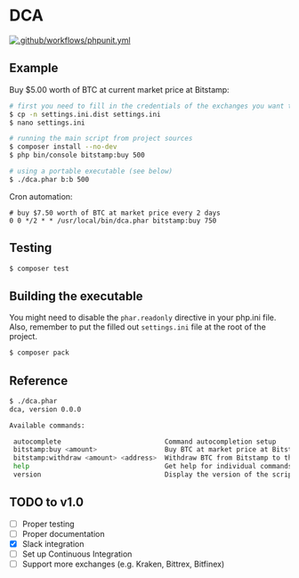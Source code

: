 # DCA

[![.github/workflows/phpunit.yml](https://github.com/1ma/dca/actions/workflows/phpunit.yml/badge.svg)](https://github.com/1ma/dca/actions)

## Example

Buy $5.00 worth of BTC at current market price at Bitstamp:

```bash
# first you need to fill in the credentials of the exchanges you want to use
$ cp -n settings.ini.dist settings.ini
$ nano settings.ini

# running the main script from project sources
$ composer install --no-dev
$ php bin/console bitstamp:buy 500

# using a portable executable (see below)
$ ./dca.phar b:b 500
```

Cron automation:

```
# buy $7.50 worth of BTC at market price every 2 days
0 0 */2 * * /usr/local/bin/dca.phar bitstamp:buy 750
```

## Testing

```bash
$ composer test
```

## Building the executable

You might need to disable the `phar.readonly` directive in your php.ini file.
Also, remember to put the filled out `settings.ini` file at the root of the project.

```bash
$ composer pack
```

## Reference

```bash
$ ./dca.phar
dca, version 0.0.0

Available commands:

 autocomplete                          Command autocompletion setup
 bitstamp:buy <amount>                 Buy BTC at market price at Bitstamp. The amount is given in USD cents.
 bitstamp:withdraw <amount> <address>  Withdraw BTC from Bitstamp to the given address. The amount is given in satoshis.
 help                                  Get help for individual commands
 version                               Display the version of the script
```

## TODO to v1.0

- [ ] Proper testing
- [ ] Proper documentation
- [x] Slack integration
- [ ] Set up Continuous Integration
- [ ] Support more exchanges (e.g. Kraken, Bittrex, Bitfinex)

